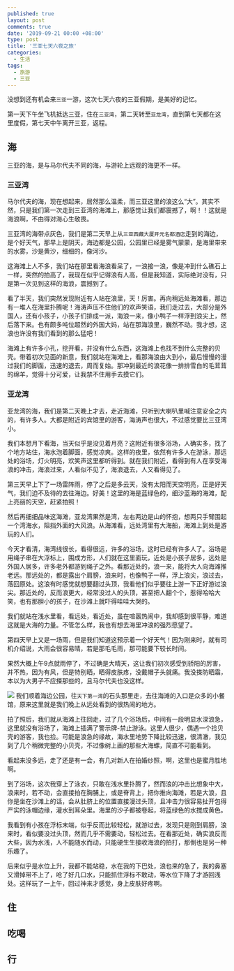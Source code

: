 ```yaml
---
published: true
layout: post
comments: true
date: '2019-09-21 00:00 +08:00'
type: post
title: '三亚七天六夜之旅'
categories:
  - 生活
tags:
  - 旅游
  - 三亚
---
```

没想到还有机会来`三亚`一游，这次七天六夜的三亚假期，是美好的记忆。

第一天下午坐飞机抵达三亚，住在`三亚湾`，第二天转至`亚龙湾`，直到第七天都在这里度假，第七天中午离开三亚，返程。

## 海
三亚的海，是与马尔代夫不同的海，与游轮上远观的海更不一样。

### 三亚湾
马尔代夫的海，现在想起来，居然那么温柔，而三亚这里的浪这么“大”。其实不然，只是我们第一次走到三亚湾的海滩上，那感觉让我们都震撼了，啊！！这就是海浪啊，不由得对海心生敬畏。

三亚湾的海带点灰色，我们是第二天早上从`三亚西藏大厦开元名都酒店`走到的海边，是个好天气，那早上是阴天，海边都是公园，公园里已经是雾气蒙蒙，是海里带来的水雾，沙是黄沙，细细的，像河沙。

这海滩上人不多，我们站在那里看海浪看呆了，一浪接一浪，像是冲到什么礁石上一样，突然的拍高了，我现在似乎记得浪有人高，但是我知道，实际绝对没有，只是第一次见到这样的海浪，震撼到了。

看了半天，我们突然发现附近有人站在浪里，天！厉害。再向稍远处海滩看，那边有一堆人在海里扑腾呢！海涛声压不住他们的欢声笑语，我们走过去，大部分是外国人，还有小孩子，小孩子们排成一派，海浪一来，像小鸭子一样浮到浪尖上，然后落下来。也有颇多吨位超然的外国大妈，站在那海浪里，巍然不动。我才想，这浪也许没有我们看到的那么猛吧！

海滩上有许多小孔，挖开看，并没有什么东西，这海滩上也找不到什么完整的贝壳。带着初次见面的新意，我们就站在海滩上，看那海浪由大到小，最后慢慢的漫过我们的脚面，迅速的退去，周而复始。那冲到最近的浪花像一排排雪白的毛茸茸的绵羊，觉得十分可爱，让我禁不住用手去摸它们。

### 亚龙湾
亚龙湾的海，我们是第二天晚上才去，走近海滩，只听到大喇叭里喊注意安全之内的，有许多人。大都是附近的宾馆里的游客，海涛声也很大，不过感觉要比三亚湾小。

我们本想月下看海，当天似乎是没见着月亮？这附近有很多浴场，人确实多，找了个地方站住，海水泡着脚面，感觉凉爽。这样的夜里，依然有许多人在游泳，那远处的浴场，灯火明亮，欢笑声这里都听得到。就在我们附近，看得到有人在享受海浪的冲击，海浪过来，人看似不见了，海浪退去，人又看得见了。

第三天早上下了一场雷阵雨，停了之后是多云天，没有太阳而天空明亮，正是好天气，我们迫不及待的去往海边。好美！这里的海是蓝绿色的，细沙蓝海的海滩，配上亮丽的天空，赶紧拍照！

然后再细细品味这海滩，亚龙湾果然是湾，左右两边是山的怀抱，想两只手臂围起一个湾海水，阻挡外面的大风浪。从海滩看，远处湾里有大海船，海滩上到处是游玩的人们。

今天才看清，海湾线很长，看得很远，许多的浴场，这时已经有许多人了。浴场是用绳子串在大浮标上，围成方形，人们就在这里面玩，近处是小孩子居多，远处是外国人居多，许多老外都游到绳子之外。看那近处的，浪一来，能将大人向海滩推老远。那远处的，都是露出个肩膀，浪来时，也像鸭子一样，浮上浪尖，浪过去，落回原处。这浪有时感觉就想要翻过头顶，我看他们似乎要往上游一下正好游过浪尖。那近处的，反而浪更大，经常没过人的头顶，甚至把人翻个个，惹得哈哈大笑，也有那胆小的孩子，在沙滩上就吓得哇哇大哭的。

我们就站在浅水里看，看远处，看近处，虽在喧嚣热闹中，我却感到很平静，难道这就是大海的力量。不管怎么样，我也有想去海里冲浪的强烈愿望了。

第四天早上又是一场雨，但是我们知道这预示着一个好天气！因为刚来时，就有司机介绍说，大雨会很容易晴，若是那毛毛雨，那可能要下较长时间。

果然大概上午9点就雨停了，不过确是大晴天，这让我们初次感受到骄阳的厉害，并不热，因为有风，但是特别晒，晒得皮肤疼，没戴帽子头就痛。我没搽防晒霜，本以为大男子不应搽那些的，且马尔代夫也没这样。

![](https://dimg03.c-ctrip.com/images/tg/928/550/183/e5ed5e68b4ad44669ab08a0b850d4193_R_1024_10000_Q90.jpg)
我们顺着海边公园，往`天下第一湾`的石头那里走，去往海滩的入口是众多的小餐馆，原来这里就是我们晚上从远处看到的很热闹的地方。
![]()

拍了照后，我们就从海滩上往回走，过了几个浴场后，中间有一段明显水深浪急，这里就没有浴场了，海滩上插满了警示牌-禁止游泳。这里人很少，偶遇一个捡贝壳的游客，我也捡。可能是浪急的缘故，海水里地势下降比较迅速，很清澈，我见到了几个稍微完整的小贝壳，不过像树上画的那些大海螺，简直不可能看到。

看起来没多远，走了还是有一会，有几对新人在拍婚纱照，啊，这里也是蜜月胜地啊。

到了浴场，这次我穿上了泳衣，只敢在浅水里扑腾了，然而浪的冲击比想象中大，浪来时，若不动，会直接拍在胸脯上，或是脊背上，把你推向海滩，若是大浪，且你是坐在沙滩上的话，会从肚脐上的位置直接漫过头顶，且冲击力很容易扯开包得严实的泳帽边缘，灌水到耳朵里。海里的沙子都被卷起，将蓝绿色的水搅成黄色。

我看到有小孩在浮标末端，似乎反而比较轻松，就游过去，发现只是刚到肩膀，浪来时，看似要没过头顶，然而几乎不需要动，轻松过去。在看那近处，确实浪反而大些，因为水浅，人不能随水而动，只能硬生生接收海浪的拍打，那倒也是另一种乐趣了。

后来似乎是水位上升，我都不能站稳，水在我的下巴处，浪也来的急了，我的鼻塞又滑掉带不上了，呛了好几口水，只能抓住浮标不敢动，等水位下降了才游回浅处。这样玩了一上午，回过神来才感觉，身上皮肤好疼啊。

## 住

## 吃喝

## 行